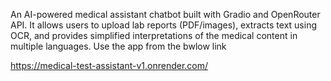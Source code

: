 An AI-powered medical assistant chatbot built with Gradio and OpenRouter API. It allows users to upload lab reports (PDF/images), extracts text using OCR, and provides simplified interpretations of the medical content in multiple languages. 
Use the app from the bwlow link

https://medical-test-assistant-v1.onrender.com/
